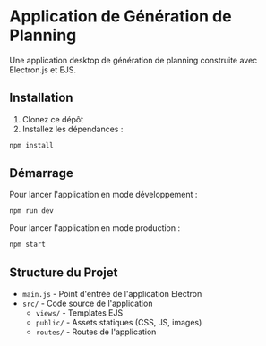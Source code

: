# Application de Génération de Planning

Une application desktop de génération de planning construite avec Electron.js et EJS.

## Installation

1. Clonez ce dépôt
2. Installez les dépendances :

```bash
npm install
```

## Démarrage

Pour lancer l'application en mode développement :

```bash
npm run dev
```

Pour lancer l'application en mode production :

```bash
npm start
```

## Structure du Projet

- `main.js` - Point d'entrée de l'application Electron
- `src/` - Code source de l'application
  - `views/` - Templates EJS
  - `public/` - Assets statiques (CSS, JS, images)
  - `routes/` - Routes de l'application

